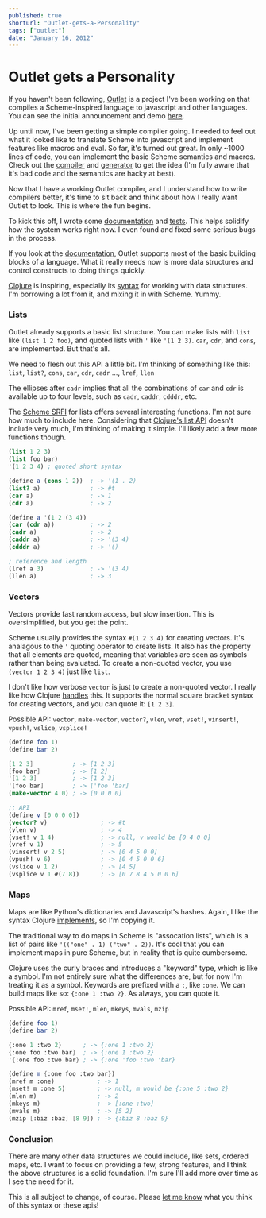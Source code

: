 ```yaml
---
published: true
shorturl: "Outlet-gets-a-Personality"
tags: ["outlet"]
date: "January 16, 2012"
---
```


# Outlet gets a Personality

If you haven't been following, [Outlet](https://github.com/jlongster/outlet) is a project I've been working on that compiles a Scheme-inspired language to javascript and other languages. You can see the initial announcement and demo [here](http://jlongster.com/2012/01/04/outlet-my-lisp-to-javascript-experiment.html).

Up until now, I've been getting a simple compiler going. I needed to feel out what it looked like to translate Scheme into javascript and implement features like macros and eval. So far, it's turned out great. In only ~1000 lines of code, you can implement the basic Scheme semantics and macros. Check out the [compiler](https://github.com/jlongster/outlet/blob/master/compiler.ol) and [generator](https://github.com/jlongster/outlet/blob/master/compiler-js.js) to get the idea (I'm fully aware that it's bad code and the semantics are hacky at best).

Now that I have a working Outlet compiler, and I understand how to write compilers better, it's time to sit back and think about how I really want Outlet to look. This is where the fun begins.

To kick this off, I wrote some [documentation](/s/outlet-docs/semantics.html) and [tests](https://github.com/jlongster/outlet/blob/0521763581fb8588afadb3ca8d55bbd597a9888c/tests/compile.ol). This helps solidify how the system works right now. I even found and fixed some serious bugs in the process.

If you look at the [documentation](/s/outlet-docs/semantics.html), Outlet supports most of the basic building blocks of a language. What it really needs now is more data structures and control constructs to doing things quickly.

[Clojure](http://clojure.org/) is inspiring, especially its [syntax](http://clojure.org/reader) for working with data structures. I'm borrowing a lot from it, and mixing it in with Scheme. Yummy.

### Lists

Outlet already supports a basic list structure. You can make lists with `list` like `(list 1 2 foo)`, and quoted lists with `'` like `'(1 2 3)`. `car`, `cdr`, and `cons`, are implemented. But that's all.

We need to flesh out this API a little bit. I'm thinking of something like this: `list`, `list?`, `cons`, `car`, `cdr`, `cadr` ..., `lref`, `llen`

The ellipses after `cadr` implies that all the combinations of `car` and `cdr` is available up to four levels, such as `cadr`, `caddr`, `cdddr`, etc.

The [Scheme SRFI](http://srfi.schemers.org/srfi-1/srfi-1.html) for lists offers several interesting functions. I'm not sure how much to include here. Considering that [Clojure's list API](http://clojure.org/data_structures#Data%20Structures-Lists%20%28IPersistentList%29) doesn't include very much, I'm thinking of making it simple. I'll likely add a few more functions though.

```scheme
(list 1 2 3)
(list foo bar)
'(1 2 3 4) ; quoted short syntax

(define a (cons 1 2))  ; -> '(1 . 2)
(list? a)              ; -> #t
(car a)                ; -> 1
(cdr a)                ; -> 2

(define a '(1 2 (3 4))
(car (cdr a))          ; -> 2
(cadr a)               ; -> 2
(caddr a)              ; -> '(3 4)
(cdddr a)              ; -> '()

; reference and length
(lref a 3)             ; -> '(3 4)
(llen a)               ; -> 3
```

### Vectors

Vectors provide fast random access, but slow insertion. This is oversimplified, but you get the point.

Scheme usually provides the syntax `#(1 2 3 4)` for creating vectors. It's analagous to the `'` quoting operator to create lists. It also has the property that all elements are quoted, meaning that variables are seen as symbols rather than being evaluated. To create a non-quoted vector, you use `(vector 1 2 3 4)` just like `list`.

I don't like how verbose `vector` is just to create a non-quoted vector. I really like how Clojure [handles](http://clojure.org/reader#The%20Reader--Reader%20forms) this. It supports the normal square bracket syntax for creating vectors, and you can quote it: `[1 2 3]`.

Possible API: `vector`, `make-vector`, `vector?`, `vlen`, `vref`, `vset!`, `vinsert!`, `vpush!`, `vslice`, `vsplice!`

```scheme
(define foo 1)
(define bar 2)

[1 2 3]           ; -> [1 2 3]
[foo bar]         ; -> [1 2]
'[1 2 3]          ; -> [1 2 3]
'[foo bar]        ; -> ['foo 'bar]
(make-vector 4 0) ; -> [0 0 0 0]

;; API
(define v [0 0 0 0])
(vector? v)               ; -> #t
(vlen v)                  ; -> 4
(vset! v 1 4)             ; -> null, v would be [0 4 0 0]
(vref v 1)                ; -> 5
(vinsert! v 2 5)          ; -> [0 4 5 0 0]
(vpush! v 6)              ; -> [0 4 5 0 0 6]
(vslice v 1 2)            ; -> [4 5]
(vsplice v 1 #(7 8))      ; -> [0 7 8 4 5 0 0 6]
```

### Maps

Maps are like Python's dictionaries and Javascript's hashes. Again, I like the syntax Clojure [implements](http://clojure.org/reader#The%20Reader--Reader%20forms), so I'm copying it.

The traditional way to do maps in Scheme is "assocation lists", which is a list of pairs like `'(("one" . 1) ("two" . 2))`. It's cool that you can implement maps in pure Scheme, but in reality that is quite cumbersome.

Clojure uses the curly braces and introduces a "keyword" type, which is like a symbol. I'm not entirely sure what the differences are, but for now I'm treating it as a symbol. Keywords are prefixed with a `:`, like `:one`. We can build maps like so: `{:one 1 :two 2}`. As always, you can quote it.

Possible API: `mref`, `mset!`, `mlen`, `mkeys`, `mvals`, `mzip`

```scheme
(define foo 1)
(define bar 2)

{:one 1 :two 2}      ; -> {:one 1 :two 2}
{:one foo :two bar}  ; -> {:one 1 :two 2}
'{:one foo :two bar} ; -> {:one 'foo :two 'bar}

(define m {:one foo :two bar})
(mref m :one)            ; -> 1
(mset! m :one 5)         ; -> null, m would be {:one 5 :two 2}
(mlen m)                 ; -> 2
(mkeys m)                ; -> [:one :two]
(mvals m)                ; -> [5 2]
(mzip [:biz :baz] [8 9]) ; -> {:biz 8 :baz 9}
```

### Conclusion

There are many other data structures we could include, like sets, ordered maps, etc. I want to focus on providing a few, strong features, and I think the above structures is a solid foundation. I'm sure I'll add more over time as I see the need for it.

This is all subject to change, of course. Please [let me know](http://twitter.com/jlongster) what you think of this syntax or these apis!